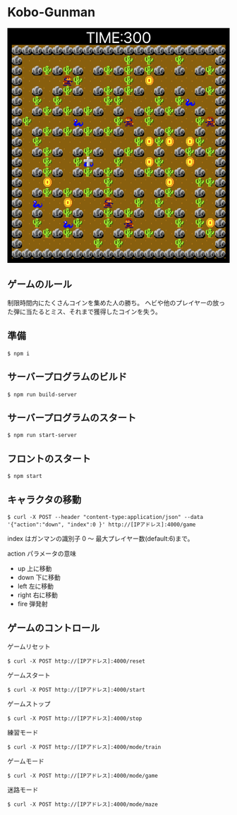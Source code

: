 # Kobo-Gunman

![gunman-maze.png](./public/gunman-maze.png)

## ゲームのルール

制限時間内にたくさんコインを集めた人の勝ち。
ヘビや他のプレイヤーの放った弾に当たるとミス、それまで獲得したコインを失う。

## 準備

```
$ npm i
```

## サーバープログラムのビルド

```
$ npm run build-server
```

## サーバープログラムのスタート

```
$ npm run start-server
```

## フロントのスタート

```
$ npm start
```

## キャラクタの移動

```
$ curl -X POST --header "content-type:application/json" --data '{"action":"down", "index":0 }' http://[IPアドレス]:4000/game
```

index はガンマンの識別子 0 〜 最大プレイヤー数(default:6)まで。

action パラメータの意味

- up 上に移動
- down 下に移動
- left 左に移動
- right 右に移動
- fire 弾発射

## ゲームのコントロール

ゲームリセット

```
$ curl -X POST http://[IPアドレス]:4000/reset
```

ゲームスタート

```
$ curl -X POST http://[IPアドレス]:4000/start
```

ゲームストップ

```
$ curl -X POST http://[IPアドレス]:4000/stop
```

練習モード

```
$ curl -X POST http://[IPアドレス]:4000/mode/train
```

ゲームモード

```
$ curl -X POST http://[IPアドレス]:4000/mode/game
```

迷路モード

```
$ curl -X POST http://[IPアドレス]:4000/mode/maze
```
